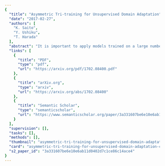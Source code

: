 ```yaml
---
{
  "title": "Asymmetric Tri-training for Unsupervised Domain Adaptation",
  "date": "2017-02-27",
  "authors": [
    "K. Saito",
    "Y. Ushiku",
    "T. Harada"
  ],
  "abstract": "It is important to apply models trained on a large number of labeled samples to different domains because collecting many labeled samples in various domains is expensive. To learn discriminative representations for the target domain, we assume that artificially labeling the target samples can result in a good representation. Tri-training leverages three classifiers equally to provide pseudo-labels to unlabeled samples; however, the method does not assume labeling samples generated from a different domain. In this paper, we propose the use of an asymmetric tri-training method for unsupervised domain adaptation, where we assign pseudo-labels to unlabeled samples and train the neural networks as if they are true labels. In our work, we use three networks asymmetrically, and by asymmetric, we mean that two networks are used to label unlabeled target samples, and one network is trained by the pseudo-labeled samples to obtain target-discriminative representations. Our proposed method was shown to achieve a state-of-the-art performance on the benchmark digit recognition datasets for domain adaptation.",
  "links": [
    {
      "title": "PDF",
      "type": "pdf",
      "url": "https://arxiv.org/pdf/1702.08400.pdf"
    },
    {
      "title": "arXiv.org",
      "type": "arxiv",
      "url": "https://arxiv.org/abs/1702.08400"
    },
    {
      "title": "Semantic Scholar",
      "type": "semanticscholar",
      "url": "https://www.semanticscholar.org/paper/3a331607be6e10e6ab11d0402d7c1ce86c14ace4"
    }
  ],
  "supervision": [],
  "tasks": [],
  "methods": [],
  "thumbnail": "asymmetric-tri-training-for-unsupervised-domain-adaptation-thumb.jpg",
  "card": "asymmetric-tri-training-for-unsupervised-domain-adaptation-card.jpg",
  "s2_paper_id": "3a331607be6e10e6ab11d0402d7c1ce86c14ace4"
}
---
```


